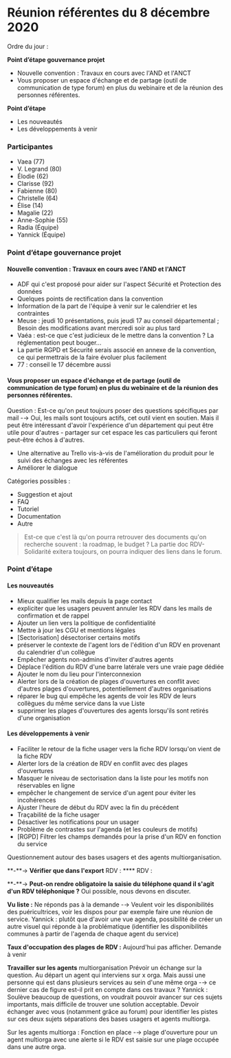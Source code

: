 # Réunion référentes du 8 décembre 2020

Ordre du jour :

**Point d’étape gouvernance projet**

* Nouvelle convention : Travaux en cours avec l'AND et l'ANCT
* Vous proposer un espace d'échange et de partage (outil de communication de type forum) en plus du webinaire et de la réunion des personnes référentes.

**Point d’étape**

* Les nouveautés
* Les développements à venir

### Participantes

* Vaea (77)
* V. Legrand (80)
* Élodie (62)
* Clarisse (92)
* Fabienne (80)
* Christelle (64)
* Élise (14)
* Magalie (22)
* Anne-Sophie (55)
* Radia (Équipe)
* Yannick (Équipe)

### Point d’étape gouvernance projet

#### Nouvelle convention : Travaux en cours avec l'AND et l'ANCT

* ADF qui c'est proposé pour aider sur l'aspect Sécurité et Protection des données
* Quelques points de rectification dans la convention
* Information de la part de l'équipe à venir sur le calendrier et les contraintes
* Meuse : jeudi 10 présentations, puis jeudi 17 au conseil départemental ; Besoin des modifications avant mercredi soir au plus tard
* Vaéa : est-ce que c'est judicieux de le mettre dans la convention ? La réglementation peut bouger...
* La partie RGPD et Sécurité serais associé en annexe de la convention, ce qui permettrais de la faire évoluer plus facilement
* 77 : conseil le 17 décembre aussi

#### Vous proposer un espace d'échange et de partage (outil de communication de type forum) en plus du webinaire et de la réunion des personnes référentes.

Question : Est-ce qu'on peut toujours poser des questions spécifiques par mail -→ Oui, les mails sont toujours actifs, cet outil vient en soutien. Mais il peut être intéressant d'avoir l'expérience d'un département qui peut être utile pour d'autres - partager sur cet espace les cas particuliers qui feront peut-être échos à d'autres.

* Une alternative au Trello vis-à-vis de l'amélioration du produit pour le suivi des échanges avec les référentes
* Améliorer le dialogue

Catégories possibles :

* Suggestion et ajout
* FAQ
* Tutoriel
* Documentation
* Autre

> Est-ce que c'est là qu'on pourra retrouver des documents qu'on recherche souvent : la roadmap, le budget ? La partie doc RDV-Solidarité exitera toujours, on pourra indiquer des liens dans le forum.

### Point d’étape

#### Les nouveautés

* Mieux qualifier les mails depuis la page contact​
* expliciter que les usagers peuvent annuler les RDV dans les mails de confirmation et de rappel​
* Ajouter un lien vers la politique de confidentialité​
* Mettre à jour les CGU et mentions légales​
* \[Sectorisation] désectoriser certains motifs​
* préserver le contexte de l'agent lors de l'édition d'un RDV en provenant du calendrier d'un collègue​
* Empêcher agents non-admins d'inviter d'autres agents​
* Déplace l'édition du RDV d'une barre latérale vers une vraie page dédiée​
* Ajouter le nom du lieu pour l'interconnexion
* Alerter lors de la création de plages d'ouvertures en conflit avec d'autres plages d'ouvertures, potentiellement d'autres organisations
* réparer le bug qui empêche les agents de voir les RDV de leurs collègues du même service dans la vue Liste
* supprimer les plages d'ouvertures des agents lorsqu'ils sont retirés d'une organisation​

#### Les développements à venir

* Faciliter le retour de la fiche usager vers la fiche RDV lorsqu'on vient de la fiche RDV
* Alerter lors de la création de RDV en conflit avec des plages d'ouvertures
* Masquer le niveau de sectorisation dans la liste pour les motifs non réservables en ligne
* empêcher le changement de service d'un agent pour éviter les incohérences
* Ajuster l'heure de début du RDV avec la fin du précédent
* Traçabilité de la fiche usager
* Désactiver les notifications pour un usager
* Problème de contrastes sur l'agenda (et les couleurs de motifs)
* \[RGPD] Filtrer les champs demandés pour la prise d'un RDV en fonction du service

Questionnement autour des bases usagers et des agents multiorganisation.

\*\*-\*\*→ **Vérifier que dans l'export** RDV : \*\*\*\* RDV :

\*\*-\*\*→ **Peut-on rendre obligatoire la saisie du téléphone quand il s'agit d'un RDV téléphonique ?** Oui possible, nous devons en discuter.

**Vu liste :** Ne réponds pas à la demande -→ Veulent voir les disponibilités des puéricultrices, voir les dispos pour par exemple faire une réunion de service. Yannick : plutôt que d'avoir une vue agenda, possibilité de créer un autre visuel qui réponde à la problématique (identifier les disponibilités communes à partir de l'agenda de chaque agent du service)

**Taux d'occupation des plages de RDV :** Aujourd'hui pas afficher. Demande à venir

**Travailler sur les agents** multiorganisation Prévoir un échange sur la question. Au départ un agent qui interviens sur x orga. Mais aussi une personne qui est dans plusieurs services au sein d'une même orga -→ ce dernier cas de figure est-il prit en compte dans ces travaux ? Yannick : Soulève beaucoup de questions, on voudrait pouvoir avancer sur ces sujets importants, mais difficile de trouver une solution acceptable. Devoir échanger avec vous (notamment grâce au forum) pour identifier les pistes sur ces deux sujets séparations des bases usagers et agents multiorga.

Sur les agents multiorga : Fonction en place -→ plage d'ouverture pour un agent multiorga avec une alerte si le RDV est saisie sur une plage occupée dans une autre orga.
